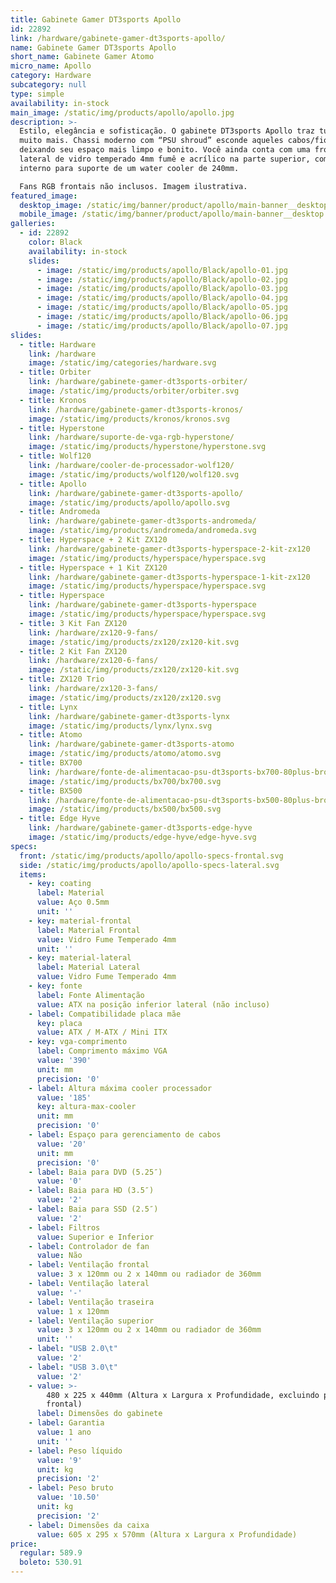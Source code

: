 ```yaml
---
title: Gabinete Gamer DT3sports Apollo
id: 22892
link: /hardware/gabinete-gamer-dt3sports-apollo/
name: Gabinete Gamer DT3sports Apollo
short_name: Gabinete Gamer Atomo
micro_name: Apollo
category: Hardware
subcategory: null
type: simple
availability: in-stock
main_image: /static/img/products/apollo/apollo.jpg
description: >-
  Estilo, elegância e sofisticação. O gabinete DT3sports Apollo traz tudo isso e
  muito mais. Chassi moderno com “PSU shroud” esconde aqueles cabos/fios feios
  deixando seu espaço mais limpo e bonito. Você ainda conta com uma frontal,
  lateral de vidro temperado 4mm fumê e acrílico na parte superior, com design
  interno para suporte de um water cooler de 240mm.

  Fans RGB frontais não inclusos. Imagem ilustrativa.
featured_image:
  desktop_image: /static/img/banner/product/apollo/main-banner__desktop.jpg
  mobile_image: /static/img/banner/product/apollo/main-banner__desktop.jpg
galleries:
  - id: 22892
    color: Black
    availability: in-stock
    slides:
      - image: /static/img/products/apollo/Black/apollo-01.jpg
      - image: /static/img/products/apollo/Black/apollo-02.jpg
      - image: /static/img/products/apollo/Black/apollo-03.jpg
      - image: /static/img/products/apollo/Black/apollo-04.jpg
      - image: /static/img/products/apollo/Black/apollo-05.jpg
      - image: /static/img/products/apollo/Black/apollo-06.jpg
      - image: /static/img/products/apollo/Black/apollo-07.jpg
slides:
  - title: Hardware
    link: /hardware
    image: /static/img/categories/hardware.svg
  - title: Orbiter
    link: /hardware/gabinete-gamer-dt3sports-orbiter/
    image: /static/img/products/orbiter/orbiter.svg
  - title: Kronos
    link: /hardware/gabinete-gamer-dt3sports-kronos/
    image: /static/img/products/kronos/kronos.svg
  - title: Hyperstone
    link: /hardware/suporte-de-vga-rgb-hyperstone/
    image: /static/img/products/hyperstone/hyperstone.svg
  - title: Wolf120
    link: /hardware/cooler-de-processador-wolf120/
    image: /static/img/products/wolf120/wolf120.svg
  - title: Apollo
    link: /hardware/gabinete-gamer-dt3sports-apollo/
    image: /static/img/products/apollo/apollo.svg
  - title: Andromeda
    link: /hardware/gabinete-gamer-dt3sports-andromeda/
    image: /static/img/products/andromeda/andromeda.svg
  - title: Hyperspace + 2 Kit ZX120
    link: /hardware/gabinete-gamer-dt3sports-hyperspace-2-kit-zx120
    image: /static/img/products/hyperspace/hyperspace.svg
  - title: Hyperspace + 1 Kit ZX120
    link: /hardware/gabinete-gamer-dt3sports-hyperspace-1-kit-zx120
    image: /static/img/products/hyperspace/hyperspace.svg
  - title: Hyperspace
    link: /hardware/gabinete-gamer-dt3sports-hyperspace
    image: /static/img/products/hyperspace/hyperspace.svg
  - title: 3 Kit Fan ZX120
    link: /hardware/zx120-9-fans/
    image: /static/img/products/zx120/zx120-kit.svg
  - title: 2 Kit Fan ZX120
    link: /hardware/zx120-6-fans/
    image: /static/img/products/zx120/zx120-kit.svg
  - title: ZX120 Trio
    link: /hardware/zx120-3-fans/
    image: /static/img/products/zx120/zx120.svg
  - title: Lynx
    link: /hardware/gabinete-gamer-dt3sports-lynx
    image: /static/img/products/lynx/lynx.svg
  - title: Atomo
    link: /hardware/gabinete-gamer-dt3sports-atomo
    image: /static/img/products/atomo/atomo.svg
  - title: BX700
    link: /hardware/fonte-de-alimentacao-psu-dt3sports-bx700-80plus-bronze/
    image: /static/img/products/bx700/bx700.svg
  - title: BX500
    link: /hardware/fonte-de-alimentacao-psu-dt3sports-bx500-80plus-bronze/
    image: /static/img/products/bx500/bx500.svg
  - title: Edge Hyve
    link: /hardware/gabinete-gamer-dt3sports-edge-hyve
    image: /static/img/products/edge-hyve/edge-hyve.svg
specs:
  front: /static/img/products/apollo/apollo-specs-frontal.svg
  side: /static/img/products/apollo/apollo-specs-lateral.svg
  items:
    - key: coating
      label: Material
      value: Aço 0.5mm
      unit: ''
    - key: material-frontal
      label: Material Frontal
      value: Vidro Fume Temperado 4mm
      unit: ''
    - key: material-lateral
      label: Material Lateral
      value: Vidro Fume Temperado 4mm
    - key: fonte
      label: Fonte Alimentação
      value: ATX na posição inferior lateral (não incluso)
    - label: Compatibilidade placa mãe
      key: placa
      value: ATX / M-ATX / Mini ITX
    - key: vga-comprimento
      label: Comprimento máximo VGA
      value: '390'
      unit: mm
      precision: '0'
    - label: Altura máxima cooler processador
      value: '185'
      key: altura-max-cooler
      unit: mm
      precision: '0'
    - label: Espaço para gerenciamento de cabos
      value: '20'
      unit: mm
      precision: '0'
    - label: Baia para DVD (5.25″)
      value: '0'
    - label: Baia para HD (3.5″)
      value: '2'
    - label: Baia para SSD (2.5″)
      value: '2'
    - label: Filtros
      value: Superior e Inferior
    - label: Controlador de fan
      value: Não
    - label: Ventilação frontal
      value: 3 x 120mm ou 2 x 140mm ou radiador de 360mm
    - label: Ventilação lateral
      value: '-'
    - label: Ventilação traseira
      value: 1 x 120mm
    - label: Ventilação superior
      value: 3 x 120mm ou 2 x 140mm ou radiador de 360mm
      unit: ''
    - label: "USB 2.0\t"
      value: '2'
    - label: "USB 3.0\t"
      value: '2'
    - value: >-
        480 x 225 x 440mm (Altura x Largura x Profundidade, excluindo painel
        frontal)
      label: Dimensões do gabinete
    - label: Garantia
      value: 1 ano
      unit: ''
    - label: Peso líquido
      value: '9'
      unit: kg
      precision: '2'
    - label: Peso bruto
      value: '10.50'
      unit: kg
      precision: '2'
    - label: Dimensões da caixa
      value: 605 x 295 x 570mm (Altura x Largura x Profundidade)
price:
  regular: 589.9
  boleto: 530.91
---
```

